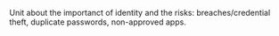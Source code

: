 Unit about the importanct of identity and the risks: breaches/credential theft, duplicate passwords, non-approved apps.